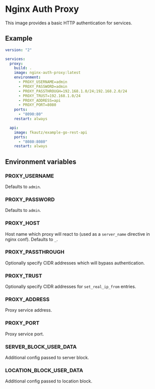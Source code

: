# Nginx Auth Proxy
This image provides a basic HTTP authentication for services.

## Example
```yml
version: "2"

services:
  proxy:
    build: .
    image: nginx-auth-proxy:latest
    environment:
      - PROXY_USERNAME=admin
      - PROXY_PASSWORD=admin
      - PROXY_PASSTHROUGH=192.168.1.0/24;192.168.2.0/24
      - PROXY_TRUST=192.168.1.0/24
      - PROXY_ADDRESS=api
      - PROXY_PORT=8080
    ports:
      - "8090:80"
    restart: always

  api:
    image: fkautz/example-go-rest-api
    ports:
      - "8080:8080"
    restart: always
```

## Environment variables
### PROXY_USERNAME
Defaults to `admin`.
### PROXY_PASSWORD
Defaults to `admin`.
### PROXY_HOST
Host name which proxy will react to (used as a `server_name` directive in nginx conf). Defaults to `_`.
### PROXY_PASSTHROUGH
Optionally specify CIDR addresses which will bypass authentication.
### PROXY_TRUST
Optionally specify CIDR addresses for `set_real_ip_from` entries.
### PROXY_ADDRESS
Proxy service address.
### PROXY_PORT
Proxy service port.
### SERVER_BLOCK_USER_DATA
Additional config passed to server block.
### LOCATION_BLOCK_USER_DATA
Additional config passed to location block.
